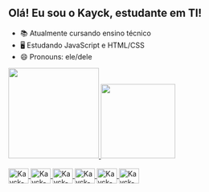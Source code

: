 ## Olá! Eu sou o Kayck, estudante em TI!

- 📚 Atualmente cursando ensino técnico
- 🖥️ Estudando JavaScript e HTML/CSS
- 😄 Pronouns: ele/dele

<div>
  <a href="https://github.com/KayckTH0">
  <img height="180em" src="https://github-readme-stats.vercel.app/api?username=KayckTH0&show_icons=true&theme=dracula&include_all_commits=true&count_private=true"/>
  <img height="148em" src="https://github-readme-stats.vercel.app/api/top-langs/?username=KayckTH0&layout=compact&langs_count=16&theme=dracula"/>
</div>

<div style="display: inline_block"><br>
  <img align="center" alt="Kayck-Js" height="30" width="40" src="https://cdn.jsdelivr.net/gh/devicons/devicon/icons/javascript/javascript-plain.svg">
  <img align="center" alt="Kayck-CSHARP" height="30" width="40" src="https://cdn.jsdelivr.net/gh/devicons/devicon/icons/csharp/csharp-original.svg">
  <img align="center" alt="Kayck-HTML" height="30" width="40" src="https://cdn.jsdelivr.net/gh/devicons/devicon/icons/css3/css3-original.svg">
  <img align="center" alt="Kayck-CSS" height="30" width="40" src="https://cdn.jsdelivr.net/gh/devicons/devicon/icons/html5/html5-original.svg">   
  <img align="center" alt="Kayck-SQL" height="30" width="40" src="https://cdn.jsdelivr.net/gh/devicons/devicon/icons/mysql/mysql-original.svg">
  <img align="center" alt="Kayck-Java" height="30" width="40" src="https://cdn.jsdelivr.net/gh/devicons/devicon/icons/java/java-original.svg">
</div>
          
##


            
          
            
